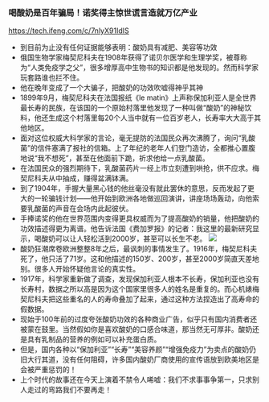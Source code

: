### 喝酸奶是百年骗局！诺奖得主惊世谎言造就万亿产业
https://tech.ifeng.com/c/7nlyX91IdIS
- 到目前为止没有任何证据能够表明：酸奶具有减肥、美容等功效
- 俄国生物学家梅契尼科夫在1908年获得了诺贝尔医学和生理学奖，被尊称为“人类免疫学之父”，很多增厚高中生物书的知识都是他发现的。然而科学家玩套路谁也拦不住。
- 他在晚年变成了一个大骗子，把酸奶的功效吹嘘得神乎其神
- 1899年9月，梅契尼科夫在法国报纸《le matin》上声称保加利亚人是全世界最长寿的民族，在该国的一个原始村落里他发现了一种叫做“酸奶”的神秘饮料，他还生成这个村落里每20个人当中就有一位百岁老人，长寿率大大高于其他地区。
- 面对这位权威大科学家的言论，毫无提防的法国民众再次沸腾了，询问“乳酸菌”的信件塞满了报社的信箱。上了年纪的老年人们登门造访，全都推心置腹地说“我不想死”，甚至在他面前下跪，祈求他给一点乳酸菌。
- 在法国民众的强烈期待下，乳酸菌药片一经上市立刻遭到哄抢，供不应求。梅契尼科夫从中抽成，赚得盆满钵满。
- 到了1904年，手握大量黑心钱的他丝毫没有就此罢休的意思，反而发起了更大的一轮骗钱计划——他开始到欧洲各地做巡回演讲，讲座场场轰动，向他索要乳酸菌的声音在会场内此起彼伏。
- 手捧诺奖的他在世界范围内变得更具权威而为了提高酸奶的销量，他把酸奶的功效描述得更为离谱。他告诉法国《费加罗报》的记者：我这里的最新研究显示，喝酸奶可以让人轻松活到2000岁，甚至可以长生不老。
![](http://e0.ifengimg.com/05/2019/0624/C9A7D03D708DFB0C558561A831A33135689D0DAE_size170_w640_h1042.jpeg)
- 酸奶狂潮席卷欧洲整整8年之后，最讽刺的事情发生了。1916年，梅契尼科夫死了，他只活了71岁。这和他描述的150岁、200岁，甚至2000岁简直天差地别。很多人开始怀疑他言论的真实性。
- 1917年，科学家重新做了调查，发现保加利亚人根本不长寿，保加利亚也没有长寿村，数据之所以高是因为这个国家里很多人的姓名是重复的。而心机婊梅契尼科夫把这些重名的人的寿命叠加了起来，通过这种方法捏造出了高寿命的假数据。
- 现始于100年前的过度夸张酸奶功效的各种商业广告，似乎只有国内消费者还被蒙在鼓里。当然假如你是喜欢酸奶的口感合味道，那当然无可厚非。酸奶还是具有乳制品的营养的例如可以补充蛋白质。
- 但是，国内各种以“保加利亚”“长寿”“美容养颜”“增强免疫力”为卖点的酸奶仍旧大行其道，没有任何阻碍，许多国内酸奶厂商使用的宣传语放到欧美地区是会被严重惩罚的！
- 上个时代的故事还在今天上演着不禁令人唏嘘：我们不求事事争第一，只求别人走过的弯路我们不要再走！